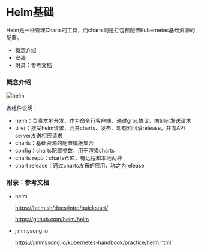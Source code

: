 # Helm基础

Helm是一种管理Charts的工具，而charts则是打包预配置Kubernetes基础资源的配置。

- 概念介绍
- 安装
- 附录：参考文档

### 概念介绍

![helm](https://github.com/Aaron1989/CloudNativeNotes/blob/master/Kubernetes/26.Helm%E5%9F%BA%E7%A1%80/helm.png)


各组件说明：
* helm：负责本地开发，作为命令行客户端，通过grpc协议，向tiller发送请求
* tiller：接受helm请求，合并charts、发布、卸载和回滚release，并向API server发送相应请求
* charts：基础资源的配置模版集合
* config：charts配置参数，用于渲染charts
* charts repo：charts仓库，有远程和本地两种
* chart release：通过charts发布的应用，称之为release


### 附录：参考文档

* helm
    
    https://helm.sh/docs/intro/quickstart/
    
    https://github.com/helm/helm

* jimmysong.io

    https://jimmysong.io/kubernetes-handbook/practice/helm.html
